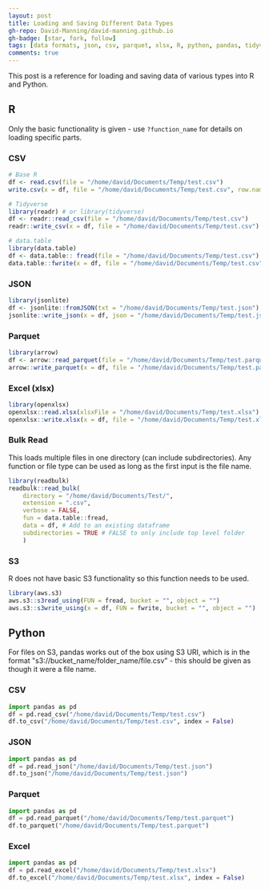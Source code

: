 ```yaml
---
layout: post
title: Loading and Saving Different Data Types
gh-repo: David-Manning/david-manning.github.io
gh-badge: [star, fork, follow]
tags: [data formats, json, csv, parquet, xlsx, R, python, pandas, tidyverse, data.table, data wrangling]
comments: true
---
```


This post is a reference for loading and saving data of various types into R and Python.

## R
Only the basic functionality is given - use `?function_name` for details on loading specific parts.

### CSV
```r
# Base R
df <- read.csv(file = "/home/david/Documents/Temp/test.csv")
write.csv(x = df, file = "/home/david/Documents/Temp/test.csv", row.names = FALSE)

# Tidyverse
library(readr) # or library(tidyverse)
df <- readr::read_csv(file = "/home/david/Documents/Temp/test.csv")
readr::write_csv(x = df, file = "/home/david/Documents/Temp/test.csv")

# data.table
library(data.table)
df <- data.table:: fread(file = "/home/david/Documents/Temp/test.csv")
data.table::fwrite(x = df, file = "/home/david/Documents/Temp/test.csv")
```

### JSON
```r
library(jsonlite)
df <- jsonlite::fromJSON(txt = "/home/david/Documents/Temp/test.json")
jsonlite::write_json(x = df, json = "/home/david/Documents/Temp/test.json")
```

### Parquet
```r
library(arrow)
df <- arrow::read_parquet(file = "/home/david/Documents/Temp/test.parquet")
arrow::write_parquet(x = df, file = "/home/david/Documents/Temp/test.parquet")
```

### Excel (xlsx)
```r
library(openxlsx)
openxlsx::read.xlsx(xlsxFile = "/home/david/Documents/Temp/test.xlsx")
openxlsx::write.xlsx(x = df, file = "/home/david/Documents/Temp/test.xlsx")
```

### Bulk Read
This loads multiple files in one directory (can include subdirectories). Any function or file type can be used as long as the first input is the file name.

```r
library(readbulk)
readbulk::read_bulk(
	directory = "/home/david/Documents/Test/",
	extension = ".csv",
	verbose = FALSE,
	fun = data.table::fread,
	data = df, # Add to an existing dataframe
	subdirectories = TRUE # FALSE to only include top level folder
	)

```

### S3
R does not have basic S3 functionality so this function needs to be used.

```r
library(aws.s3)
aws.s3::s3read_using(FUN = fread, bucket = "", object = "")
aws.s3::s3write_using(x = df, FUN = fwrite, bucket = "", object = "")
```

## Python

For files on S3, pandas works out of the box using S3 URI, which is in the format "s3://bucket_name/folder_name/file.csv" - this should be given as though it were a file name.

### CSV
```python
import pandas as pd
df = pd.read_csv("/home/david/Documents/Temp/test.csv")
df.to_csv("/home/david/Documents/Temp/test.csv", index = False)
```

### JSON
```python
import pandas as pd
df = pd.read_json("/home/david/Documents/Temp/test.json")
df.to_json("/home/david/Documents/Temp/test.json")
```

### Parquet
```python
import pandas as pd
df = pd.read_parquet("/home/david/Documents/Temp/test.parquet")
df.to_parquet("/home/david/Documents/Temp/test.parquet")
```

### Excel
```python
import pandas as pd
df = pd.read_excel("/home/david/Documents/Temp/test.xlsx")
df.to_excel("/home/david/Documents/Temp/test.xlsx", index = False)
```
